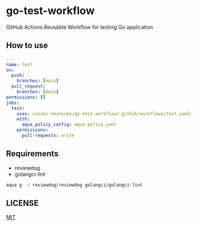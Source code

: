 # go-test-workflow

GitHub Actions Reusable Workflow for testing Go application

## How to use

```yaml
---
name: test
on:
  push:
    branches: [main]
  pull_request:
    branches: [main]
permissions: {}
jobs:
  test:
    uses: suzuki-shunsuke/go-test-workflow/.github/workflows/test.yaml@fc631d6d1b9b19730fc20dcde15966497469d7fe # v0.1.1
    with:
      aqua_policy_config: aqua-policy.yaml
    permissions:
      pull-requests: write
```

## Requirements

- reviewdog
- golangci-lint

```sh
aqua g -i reviewdog/reviewdog golangci/golangci-lint
```

## LICENSE

[MIT](LICENSE)
